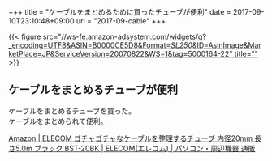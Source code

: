 +++
title = "ケーブルをまとめるために買ったチューブが便利"
date = 2017-09-10T23:10:48+09:00
url = "2017-09-cable"
+++

[{{< figure src="//ws-fe.amazon-adsystem.com/widgets/q?_encoding=UTF8&ASIN=B0000CE5D8&Format=_SL250_&ID=AsinImage&MarketPlace=JP&ServiceVersion=20070822&WS=1&tag=5000164-22" title="" >}}](https://www.amazon.co.jp/dp/B0000CE5D8/ref=as_li_ss_il?ie=UTF8&linkCode=li3&tag=5000164-22&linkId=30276286c1cfa7bacaf92b76be17e7fe)

## ケーブルをまとめるチューブが便利

ケーブルをまとめるチューブを買った。  
ケーブルをまとめられて便利。

[Amazon | ELECOM ゴチャゴチャなケーブルを整理するチューブ 内径20mm 長さ5.0m ブラック BST-20BK | ELECOM(エレコム) | パソコン・周辺機器 通販](https://www.amazon.co.jp/dp/B0000CE5D8)
